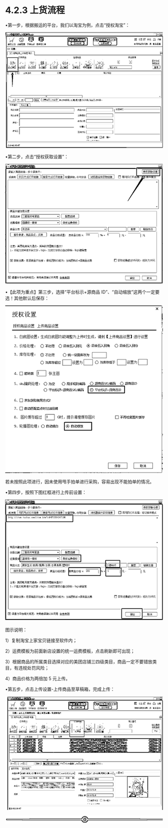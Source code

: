 # 4.2.3 上货流程

•第一步，根据搬运的平台，我们以淘宝为例，点击“授权淘宝”：

![](img/d365960f3f637b82ec5c2975cc6fb50e.png)

•第二步，点击“授权获取设置”：

![](img/00b2bd10bb589a2a3db22a76e9c32943.png)

•【此项为重点】第三步，选择“平台标示+源商品 ID”、“自动缩放”这两个一定要选！其他默认后保存：

![](img/fe7f787adec2ccd53afe3bc82f54ed66.png)

若未按照此项进行，因未使用甩手拍单进行采购，容易出现不能拍单的情况。

•第四步，按照下图红框进行上传前设置：

![](img/9872dccc0620d6b6fb0bf172c53e6007.png)

图示说明：

1）复制淘宝上家宝贝链接至软件内；

2）运费模板为前面新店设置的统一运费模板，点击刷新即可出现；

3）根据商品的所属类目选择对应的美团店铺三四级类目，商品一定不要错放类目，有违规处罚风险；

4）商品价格为两倍加 5 元上传。

•第五步，点击上传设置-上传商品至草稿箱，完成上传：

![](img/fb451ca22742efe700ab9206c7981fc8.png)

![](img/af1b0ff95055ad1b068bc39a8c34b73c.png)